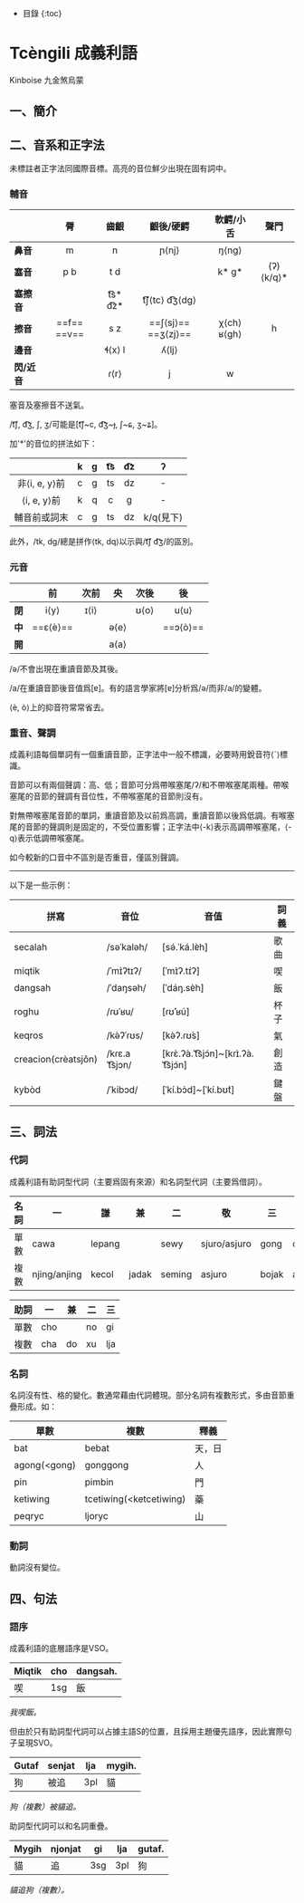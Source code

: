 * 目錄
{:toc}

# Tcèngili 成義利語

Kinboise 九金煞烏蒙

## 一、簡介



## 二、音系和正字法

未標註者正字法同國際音標。高亮的音位鮮少出現在固有詞中。

### 輔音

|             |     脣      |   齒齦    |      齦後/硬齶      |  軟齶/小舌  |    聲門    |
| ----------- | :---------: | :-------: | :-----------------: | :---------: | :--------: |
| **鼻音**    |      m      |     n     |        ɲ⟨nj⟩        |    ŋ⟨ng⟩    |            |
| **塞音**    |     p b     |    t d    |                     |   k\* ɡ*    | (ʔ)⟨k/q⟩\* |
| **塞擦音**  |             | t͡͡s\* d͡͡z\* |    t͡͡ʃ⟨tc⟩ d͡͡ʒ⟨dg⟩    |             |            |
| **擦音**    | ==f== ==v== |    s z    | ==ʃ⟨sj⟩== ==ʒ⟨zj⟩== | χ⟨ch⟩ ʁ⟨gh⟩ |     h      |
| **邊音**    |             |  ɬ⟨x⟩ l   |        ʎ⟨lj⟩        |             |            |
| **閃/近音** |             |   ɾ⟨r⟩    |          j          |      w      |            |

塞音及塞擦音不送氣。

/t͡͡ʃ, d͡͡ʒ, ʃ, ʒ/可能是[t͡͡ʃ~c, d͡͡ʒ~ɟ, ʃ~ɕ, ʒ~ʑ]。

加'\*'的音位的拼法如下：

|               |  k   |  ɡ   |  t͡͡s  |  d͡͡z  |     ʔ     |
| :-----------: | :--: | :--: | :--: | :--: | :-------: |
| 非⟨i, e, y⟩前 |  c   |  g   |  ts  |  dz  |     -     |
|  ⟨i, e, y⟩前  |  k   |  q   |  c   |  g   |     -     |
| 輔音前或詞末  |  c   |  g   |  ts  |  dz  | k/q(見下) |

此外，/tk, dɡ/總是拼作⟨tk, dq⟩以示與/t͡͡ʃ d͡͡ʒ/的區別。

### 元音

|        |    前    | 次前 |  央  | 次後 |    後    |
| ------ | :------: | :--: | :--: | :--: | :------: |
| **閉** |   i⟨y⟩   | ɪ⟨i⟩ |      | ʊ⟨o⟩ |   u⟨u⟩   |
| **中** | ==ɛ⟨è⟩== |      | ə⟨e⟩ |      | ==ɔ⟨ò⟩== |
| **開** |          |      | a⟨a⟩ |      |          |

/ə/不會出現在重讀音節及其後。

/a/在重讀音節後音值爲[ɐ]。有的語言學家將[ɐ]分析爲/ə/而非/a/的變體。

⟨è, ò⟩上的抑音符常常省去。

### 重音、聲調

成義利語每個單詞有一個重讀音節，正字法中一般不標識，必要時用銳音符⟨ˊ⟩標識。

音節可以有兩個聲調：高、低；音節可分爲帶喉塞尾/ʔ/和不帶喉塞尾兩種。帶喉塞尾的音節的聲調有音位性，不帶喉塞尾的音節則沒有。

對無帶喉塞尾音節的單詞，重讀音節及以前爲高調，重讀音節以後爲低調。有喉塞尾的音節的聲調則是固定的，不受位置影響；正字法中⟨-k⟩表示高調帶喉塞尾，⟨-q⟩表示低調帶喉塞尾。

如今較新的口音中不區別是否重音，僅區別聲調。

----

以下是一些示例：

| 拼寫                | 音位          | 音值                            | 詞義 |
| ------------------- | ------------- | ------------------------------- | ---- |
| secalah             | /səˈkaləh/    | [sə́.ˈká.lɐ̀h]                    | 歌曲 |
| miqtik              | /ˈmɪ̀ʔtɪʔ/     | [ˈmɪ̀ʔ.tɪ́ʔ]                      | 喫   |
| dangsah             | /ˈdaŋsəh/     | [ˈdáŋ.sɐ̀h]                      | 飯   |
| roghu               | /ɾʊˈʁu/       | [ɾʊ́ˈʁú]                         | 杯子 |
| keqros              | /kə̀ʔˈɾʊs/     | [kə̀ʔ.ɾʊ́s]                       | 氣   |
| creacion(crèatsjôn) | /kɾɛ.aˈt͡͡sjɔn/ | [kɾɛ̀.ʔà.ˈt͡͡sjɔ́n]~[kɾɪ̀.ʔà.ˈt͡͡sjɔ́n] | 創造 |
| kybòd               | /ˈkibɔd/      | [ˈkí.bɔ̀d]~[ˈkí.bʊ̀t]             | 鍵盤 |

## 三、詞法

### 代詞

成義利語有助詞型代詞（主要爲固有來源）和名詞型代詞（主要爲借詞）。

| 名詞 | 一           | 謙     | 兼    | 二     | 敬           | 三    | 敬    |
| ---- | ------------ | ------ | ----- | ------ | ------------ | ----- | ----- |
| 單數 | cawa         | lepang |       | sewy   | sjuro/asjuro | gong  | duci  |
| 複數 | njing/anjing | kecol  | jadak | seming | asjuro       | bojak | aduci |



| 助詞 | 一   | 兼   | 二   | 三   |
| ---- | ---- | ---- | ---- | ---- |
| 單數 | cho  |      | no   | gi   |
| 複數 | cha  | do   | xu   | lja  |

### 名詞

名詞沒有性、格的變化。數通常藉由代詞體現。部分名詞有複數形式，多由音節重疊形成。如：

| 單數         | 複數                    | 釋義   |
| ------------ | ----------------------- | ------ |
| bat          | bebat                   | 天，日 |
| agong(<gong) | gonggong                | 人     |
| pin          | pimbin                  | 門     |
| ketiwing     | tcetiwing(<ketcetiwing) | 藥     |
| peqryc       | ljoryc                  | 山     |

### 動詞

動詞沒有變位。

## 四、句法

### 語序

成義利語的底層語序是VSO。

| Miqtik | cho  | dangsah. |
| ------ | ---- | -------- |
| 喫     | 1sg  | 飯       |

*我喫飯。*

但由於只有助詞型代詞可以占據主語S的位置，且採用主題優先語序，因此實際句子呈現SVO。

| Gutaf | senjat | lja  | mygih. |
| ----- | ------ | ---- | ------ |
| 狗    | 被追   | 3pl  | 貓     |

*狗（複數）被貓追。*

助詞型代詞可以和名詞重疊。

| Mygih | njonjat | gi   | lja  | gutaf. |
| ----- | ------- | ---- | ---- | ------ |
| 貓    | 追      | 3sg  | 3pl  | 狗     |

*貓追狗（複數）。*